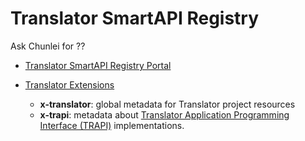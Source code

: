 # Translator SmartAPI Registry

Ask Chunlei for ??

* [Translator SmartAPI Registry Portal](https://smart-api.info/portal/translator)

* [Translator Extensions](https://github.com/NCATSTranslator/translator_extensions)
  * **x-translator**: global metadata for Translator project resources
  * **x-trapi**: metadata about [Translator Application Programming Interface (TRAPI)](https://github.com/NCATSTranslator/ReasonerAPI) implementations.
